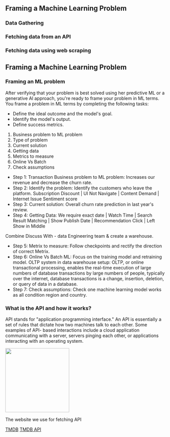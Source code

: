 ## Framing a Machine Learning Problem
### Data Gathering
### Fetching data from an API
### Fetching data using web scraping

## Framing a Machine Learning Problem
### Framing an ML problem
After verifying that your problem is best solved using her predictive ML or a
generative Al approach, you're ready to frame your problem in ML terms. You frame
a problem in ML terms by completing the following tasks:
- Define the ideal outcome and the model's goal.
- Identify the model's output.
- Define success metrics.

1. Business problem to ML problem
1. Type of problem
1. Current solution
1. Getting data
1. Metrics to measure
1. Online Vs Batch
1. Check assumptions


- Step 1: Transaction Business problem to ML problem: Increases our revenue and
decrease the churn rate.
- Step 2: Identify the problem: Identify the customers who leave the platform.
Subscription Discount | UI Not Navigate | Content Demand | Internet Issue Sentiment score
- Step 3: Current solution: Overall churn rate prediction in last year's review.
- Step 4: Getting Data: We require exact date | Watch Time | Search Result
Matching | Show Publish Date | Recommendation Click | Left Show in Middle

Combine Discuss With - data Engineering team & create a warehouse.
- Step 5: Metrix to measure: Follow checkpoints and rectify the direction of
correct Metrix.
- Step 6: Online Vs Batch ML: Focus on the training model and retraining model.
OLTP system in data warehouse setup: OLTP, or online transactional processing,
enables the real-time execution of large numbers of database transactions by
large numbers of people, typically over the internet, database transactions is a
change, insertion, deletion, or query of data in a database.
 - Step 7: Check assumptions: Check one machine learning model works as all
condition region and country.


### What is the API and how it works?
API stands for "application programming interface." An API is essentially a set of
rules that dictate how two machines talk to each other. Some examples of API-
based interactions include a cloud application communicating with a server,
servers pinging each other, or applications interacting with an operating system.

<img height='200' src='https://github.com/user-attachments/assets/6008bf53-cfc5-4628-9a15-bf3f5e7771be'>

The website we use for fetching API

[TMDB](https://www.themoviedb.org/)
[TMDB API](https://developer.themoviedb.org/reference/intro/authentication)

